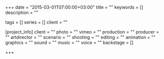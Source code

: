 +++
date = "2015-03-01T07:00:00+03:00"
title = ""
keywords = []
description = ""

tags = []
series = []
client = ""

[project_info]
    client = ""
    photo = ""
    vimeo = ""
    production = ""
    producer = ""
    artdirector = ""
    scenario = ""
    shooting = ""
    editing = ""
    animation = ""
    graphics = ""
    sound = ""
    music = ""
    voice = ""
    backstage = []


+++